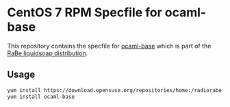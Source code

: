 # CentOS 7 RPM Specfile for ocaml-base

This repository contains the specfile for [ocaml-base](https://github.com/janestreet/base/) which is part of the [RaBe liquidsoap distribution](https://build.opensuse.org/project/show/home:radiorabe:liquidsoap).

## Usage

```bash
yum install https://download.opensuse.org/repositories/home:/radiorabe:/liquidsoap/CentOS_7/home:radiorabe:liquidsoap.repo
yum install ocaml-base
```
